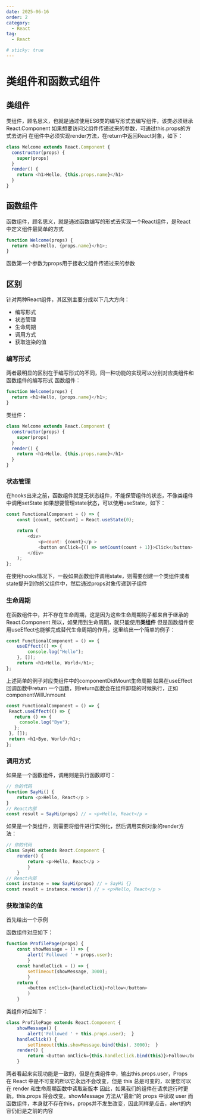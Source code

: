 ```yaml
---
date: 2025-06-16
order: 2
category:
  - React
tag:
  - React

# sticky: true
---
```


# 类组件和函数式组件

## 类组件

类组件，顾名思义，也就是通过使用ES6类的编写形式去编写组件，该类必须继承React.Component
如果想要访问父组件传递过来的参数，可通过this.props的方式去访问
在组件中必须实现render方法，在return中返回React对象，如下：

```js
class Welcome extends React.Component {
  constructor(props) {
    super(props)
  }
  render() {
    return <h1>Hello, {this.props.name}</h1>
  }
}
```

## 函数组件

函数组件，顾名思义，就是通过函数编写的形式去实现一个React组件，是React中定义组件最简单的方式

```js
function Welcome(props) {
  return <h1>Hello, {props.name}</h1>;
}
```

函数第一个参数为props用于接收父组件传递过来的参数

## 区别

针对两种React组件，其区别主要分成以下几大方向：
- 编写形式
- 状态管理
- 生命周期
- 调用方式
- 获取渲染的值

### 编写形式

两者最明显的区别在于编写形式的不同，同一种功能的实现可以分别对应类组件和函数组件的编写形式
函数组件：

```js
function Welcome(props) {
  return <h1>Hello, {props.name}</h1>;
}
```

类组件：

```js
class Welcome extends React.Component {
  constructor(props) {
    super(props)
  }
  render() {
    return <h1>Hello, {this.props.name}</h1>
  }
}
```

### 状态管理

在hooks出来之前，函数组件就是无状态组件，不能保管组件的状态，不像类组件中调用setState
如果想要管理state状态，可以使用useState，如下：

```js
const FunctionalComponent = () => {
    const [count, setCount] = React.useState(0);

    return (
        <div>
            <p>count: {count}</p >
            <button onClick={() => setCount(count + 1)}>Click</button>
        </div>
    );
};
```

在使用hooks情况下，一般如果函数组件调用state，则需要创建一个类组件或者state提升到你的父组件中，然后通过props对象传递到子组件


### 生命周期

在函数组件中，并不存在生命周期，这是因为这些生命周期钩子都来自于继承的React.Component
所以，如果用到生命周期，就只能使用**类组件**
但是函数组件使用useEffect也能够完成替代生命周期的作用，这里给出一个简单的例子：

```js
const FunctionalComponent = () => {
    useEffect(() => {
        console.log("Hello");
    }, []);
    return <h1>Hello, World</h1>;
};
```

上述简单的例子对应类组件中的componentDidMount生命周期
如果在useEffect回调函数中return 一个函数，则return函数会在组件卸载的时候执行，正如componentWillUnmount

```js
const FunctionalComponent = () => {
 React.useEffect(() => {
   return () => {
     console.log("Bye");
   };
 }, []);
 return <h1>Bye, World</h1>;
};
```



### 调用方式
如果是一个函数组件，调用则是执行函数即可：

```js
// 你的代码 
function SayHi() { 
    return <p>Hello, React</p > 
} 
// React内部 
const result = SayHi(props) // » <p>Hello, React</p >
```

如果是一个类组件，则需要将组件进行实例化，然后调用实例对象的render方法：

```js
// 你的代码 
class SayHi extends React.Component {     
    render() {         
        return <p>Hello, React</p >     
        } 
    } 
// React内部 
const instance = new SayHi(props) // » SayHi {} 
const result = instance.render() // » <p>Hello, React</p >
```

### 获取渲染的值
首先给出一个示例

函数组件对应如下：

```js
function ProfilePage(props) {  
    const showMessage = () => {    
        alert('Followed ' + props.user);  
        }  
    const handleClick = () => {    
        setTimeout(showMessage, 3000);  
        }  
    return (    
        <button onClick={handleClick}>Follow</button>  
        )
    }
```

类组件对应如下：

```js
class ProfilePage extends React.Component {  
    showMessage() {    
        alert('Followed ' + this.props.user);  }  
    handleClick() {    
        setTimeout(this.showMessage.bind(this), 3000);  }  
    render() {    
        return <button onClick={this.handleClick.bind(this)}>Follow</button>  }
    }
```

两者看起来实现功能是一致的，但是在类组件中，输出this.props.user，Props 在 React 中是不可变的所以它永远不会改变，但是 this 总是可变的，以便您可以在 render 和生命周期函数中读取新版本
因此，如果我们的组件在请求运行时更新。this.props 将会改变。showMessage 方法从“最新”的 props 中读取 user
而函数组件，本身就不存在this，props并不发生改变，因此同样是点击，alert的内容仍旧是之前的内容




















